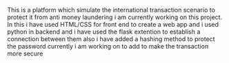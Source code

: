 This is a platform which simulate the international transaction scenario to protect it from anti money laundering i am currently working on this project. In this i have used HTML/CSS for front end to create 
a web app and i used python in backend and i have used the flask extention to establish a connection between them also i have added a hashing method to protect the password currently i am working on to add 
to make the transaction more secure 
